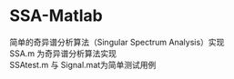# SSA-Matlab
简单的奇异谱分析算法（Singular Spectrum Analysis）实现  
SSA.m 为奇异谱分析算法实现  
SSAtest.m 与 Signal.mat为简单测试用例  
